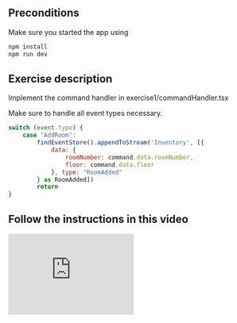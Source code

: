 ## Preconditions

Make sure you started the app using

```bash
npm install
npm run dev
```

## Exercise description

Implement the command handler in exercise1/commandHandler.tsx

Make sure to handle all event types necessary.

```javascript
switch (event.type) {
    case "AddRoom":
        findEventStore().appendToStream('Inventory', [{
            data: {
                roomNumber: command.data.roomNumber,
                floor: command.data.floor
            }, type: "RoomAdded"
        } as RoomAdded])
        return
}
```

## Follow the instructions in this video

<div style="position: relative; padding-bottom: 64.67065868263472%; height: 0;"><iframe src="https://www.loom.com/embed/2386bcea683d4b60bef36b5af310ee61?sid=5622470a-9b02-48a4-9da1-c2cbd8f69314" frameborder="0" webkitallowfullscreen mozallowfullscreen allowfullscreen style="position: absolute; top: 0; left: 0; width: 50%; height: 50%;"></iframe></div>
